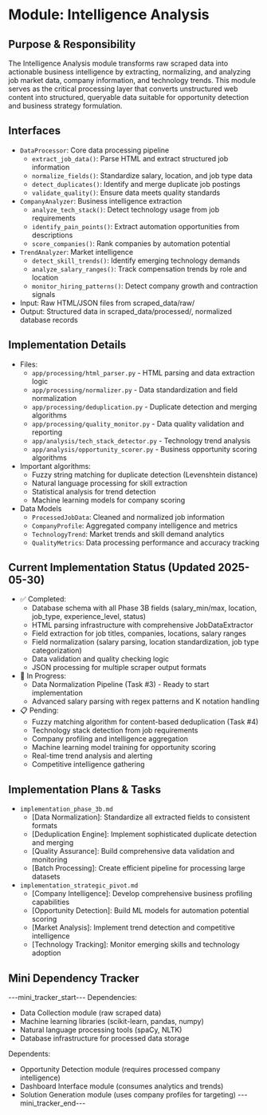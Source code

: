 # Module: Intelligence Analysis

## Purpose & Responsibility
The Intelligence Analysis module transforms raw scraped data into actionable business intelligence by extracting, normalizing, and analyzing job market data, company information, and technology trends. This module serves as the critical processing layer that converts unstructured web content into structured, queryable data suitable for opportunity detection and business strategy formulation.

## Interfaces
* `DataProcessor`: Core data processing pipeline
  * `extract_job_data()`: Parse HTML and extract structured job information
  * `normalize_fields()`: Standardize salary, location, and job type data
  * `detect_duplicates()`: Identify and merge duplicate job postings
  * `validate_quality()`: Ensure data meets quality standards
* `CompanyAnalyzer`: Business intelligence extraction
  * `analyze_tech_stack()`: Detect technology usage from job requirements
  * `identify_pain_points()`: Extract automation opportunities from descriptions
  * `score_companies()`: Rank companies by automation potential
* `TrendAnalyzer`: Market intelligence
  * `detect_skill_trends()`: Identify emerging technology demands
  * `analyze_salary_ranges()`: Track compensation trends by role and location
  * `monitor_hiring_patterns()`: Detect company growth and contraction signals
* Input: Raw HTML/JSON files from scraped_data/raw/
* Output: Structured data in scraped_data/processed/, normalized database records

## Implementation Details
* Files:
  - `app/processing/html_parser.py` - HTML parsing and data extraction logic
  - `app/processing/normalizer.py` - Data standardization and field normalization
  - `app/processing/deduplication.py` - Duplicate detection and merging algorithms
  - `app/processing/quality_monitor.py` - Data quality validation and reporting
  - `app/analysis/tech_stack_detector.py` - Technology trend analysis
  - `app/analysis/opportunity_scorer.py` - Business opportunity scoring algorithms
* Important algorithms:
  - Fuzzy string matching for duplicate detection (Levenshtein distance)
  - Natural language processing for skill extraction
  - Statistical analysis for trend detection
  - Machine learning models for company scoring
* Data Models
  - `ProcessedJobData`: Cleaned and normalized job information
  - `CompanyProfile`: Aggregated company intelligence and metrics
  - `TechnologyTrend`: Market trends and skill demand analytics
  - `QualityMetrics`: Data processing performance and accuracy tracking

## Current Implementation Status (Updated 2025-05-30)
* ✅ Completed:
  - Database schema with all Phase 3B fields (salary_min/max, location, job_type, experience_level, status)
  - HTML parsing infrastructure with comprehensive JobDataExtractor
  - Field extraction for job titles, companies, locations, salary ranges
  - Field normalization (salary parsing, location standardization, job type categorization)
  - Data validation and quality checking logic
  - JSON processing for multiple scraper output formats
* 🚧 In Progress:
  - Data Normalization Pipeline (Task #3) - Ready to start implementation
  - Advanced salary parsing with regex patterns and K notation handling
* 📋 Pending:
  - Fuzzy matching algorithm for content-based deduplication (Task #4)
  - Technology stack detection from job requirements
  - Company profiling and intelligence aggregation
  - Machine learning model training for opportunity scoring
  - Real-time trend analysis and alerting
  - Competitive intelligence gathering

## Implementation Plans & Tasks
* `implementation_phase_3b.md`
  - [Data Normalization]: Standardize all extracted fields to consistent formats
  - [Deduplication Engine]: Implement sophisticated duplicate detection and merging
  - [Quality Assurance]: Build comprehensive data validation and monitoring
  - [Batch Processing]: Create efficient pipeline for processing large datasets
* `implementation_strategic_pivot.md`
  - [Company Intelligence]: Develop comprehensive business profiling capabilities
  - [Opportunity Detection]: Build ML models for automation potential scoring
  - [Market Analysis]: Implement trend detection and competitive intelligence
  - [Technology Tracking]: Monitor emerging skills and technology adoption

## Mini Dependency Tracker
---mini_tracker_start---
Dependencies:
- Data Collection module (raw scraped data)
- Machine learning libraries (scikit-learn, pandas, numpy)
- Natural language processing tools (spaCy, NLTK)
- Database infrastructure for processed data storage

Dependents:
- Opportunity Detection module (requires processed company intelligence)
- Dashboard Interface module (consumes analytics and trends)
- Solution Generation module (uses company profiles for targeting)
---mini_tracker_end---